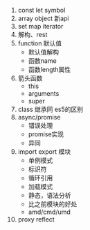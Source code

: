1. const let symbol
2. array object 新api
3. set map iterator
4. 解构、rest
5. function 默认值
    - 默认值解构
    - 函数name
    - 函数length属性
6. 箭头函数 
    - this 
    - arguments
    - super
7. class 继承同 es5的区别
8. async/promise 
    - 错误处理
    - promise实现
    - 异同
10. import export 模块
    - 单例模式
    - 标识符
    - 循环引用
    - 加载模式
    - 静态，语法分析
    - 比之前模块的好处
    - amd/cmd/umd
9. proxy reflect
